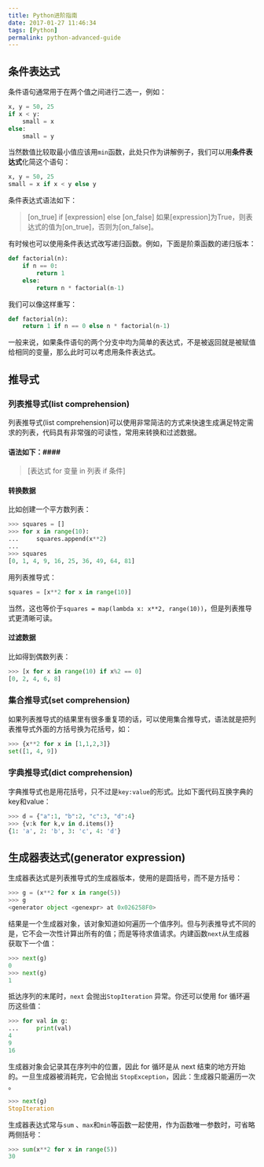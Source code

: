 ```yaml
---
title: Python进阶指南
date: 2017-01-27 11:46:34
tags: [Python]
permalink: python-advanced-guide
---
```

## 条件表达式 ##
条件语句通常用于在两个值之间进行二选一，例如：
```python
x, y = 50, 25
if x < y:
    small = x
else:
    small = y
```
当然数值比较取最小值应该用`min`函数，此处只作为讲解例子，我们可以用**条件表达式**化简这个语句：
```python
x, y = 50, 25
small = x if x < y else y
```
<!-- more -->
条件表达式语法如下：
> [on_true] if [expression] else [on_false] 
> 如果[expression]为True，则表达式的值为[on_true]，否则为[on_false]。

有时候也可以使用条件表达式改写递归函数。例如，下面是阶乘函数的递归版本：
```python
def factorial(n):
    if n == 0:
        return 1
    else:
        return n * factorial(n-1)
```
我们可以像这样重写：
```python
def factorial(n):
    return 1 if n == 0 else n * factorial(n-1)
```
一般来说，如果条件语句的两个分支中均为简单的表达式，不是被返回就是被赋值给相同的变量，那么此时可以考虑用条件表达式。
## 推导式 ##
### 列表推导式(list comprehension) ###
列表推导式(list comprehension)可以使用非常简洁的方式来快速生成满足特定需求的列表，代码具有非常强的可读性，常用来转换和过滤数据。
#### 语法如下：####
> [表达式 for 变量 in 列表 if 条件]

#### 转换数据 ####
比如创建一个平方数列表：
```python
>>> squares = []
>>> for x in range(10):
...     squares.append(x**2)
...
>>> squares
[0, 1, 4, 9, 16, 25, 36, 49, 64, 81]
```
用列表推导式：
```python
squares = [x**2 for x in range(10)]
```
当然，这也等价于`squares = map(lambda x: x**2, range(10))`，但是列表推导式更清晰可读。
#### 过滤数据 ####
比如得到偶数列表：
```python
>>> [x for x in range(10) if x%2 == 0]
[0, 2, 4, 6, 8]
```
### 集合推导式(set comprehension) ###
如果列表推导式的结果里有很多重复项的话，可以使用集合推导式，语法就是把列表推导式外面的方括号换为花括号，如：
```python
>>> {x**2 for x in [1,1,2,3]}
set([1, 4, 9])
```
### 字典推导式(dict comprehension) ###
字典推导式也是用花括号，只不过是`key:value`的形式。比如下面代码互换字典的key和value：
```python
>>> d = {"a":1, "b":2, "c":3, "d":4}
>>> {v:k for k,v in d.items()}
{1: 'a', 2: 'b', 3: 'c', 4: 'd'}
```
## 生成器表达式(generator expression) ##
生成器表达式是列表推导式的生成器版本，使用的是圆括号，而不是方括号：
```python
>>> g = (x**2 for x in range(5))
>>> g
<generator object <genexpr> at 0x026258F0>
```
结果是一个生成器对象，该对象知道如何遍历一个值序列。但与列表推导式不同的是，它不会一次性计算出所有的值；而是等待求值请求。内建函数`next`从生成器获取下一个值：
```python
>>> next(g)
0
>>> next(g)
1
```
抵达序列的末尾时，`next` 会抛出`StopIteration` 异常。你还可以使用 for 循环遍历这些值：
```python
>>> for val in g:
...     print(val)
4
9
16
```
生成器对象会记录其在序列中的位置，因此 for 循环是从 next 结束的地方开始的。一旦生成器被消耗完，它会抛出 `StopException`，因此：生成器只能遍历一次 。
```python
>>> next(g)
StopIteration
```
生成器表达式常与`sum` 、`max`和`min`等函数一起使用，作为函数唯一参数时，可省略两侧括号：
```python
>>> sum(x**2 for x in range(5))
30
```